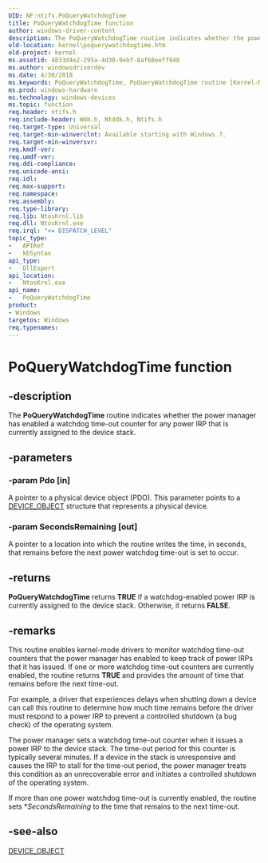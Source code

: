 ```yaml
---
UID: NF:ntifs.PoQueryWatchdogTime
title: PoQueryWatchdogTime function
author: windows-driver-content
description: The PoQueryWatchdogTime routine indicates whether the power manager has enabled a watchdog time-out counter for any power IRP that is currently assigned to the device stack.
old-location: kernel\poquerywatchdogtime.htm
old-project: kernel
ms.assetid: 4833d4e2-295a-4d38-9ebf-8af68eeff948
ms.author: windowsdriverdev
ms.date: 4/30/2018
ms.keywords: PoQueryWatchdogTime, PoQueryWatchdogTime routine [Kernel-Mode Driver Architecture], kernel.poquerywatchdogtime, portn_1fe369ed-f8f0-4459-943f-a624764c279b.xml, wdm/PoQueryWatchdogTime
ms.prod: windows-hardware
ms.technology: windows-devices
ms.topic: function
req.header: ntifs.h
req.include-header: Wdm.h, Ntddk.h, Ntifs.h
req.target-type: Universal
req.target-min-winverclnt: Available starting with Windows 7.
req.target-min-winversvr: 
req.kmdf-ver: 
req.umdf-ver: 
req.ddi-compliance: 
req.unicode-ansi: 
req.idl: 
req.max-support: 
req.namespace: 
req.assembly: 
req.type-library: 
req.lib: NtosKrnl.lib
req.dll: NtosKrnl.exe
req.irql: "<= DISPATCH_LEVEL"
topic_type:
-	APIRef
-	kbSyntax
api_type:
-	DllExport
api_location:
-	NtosKrnl.exe
api_name:
-	PoQueryWatchdogTime
product:
- Windows
targetos: Windows
req.typenames: 
---
```


# PoQueryWatchdogTime function


## -description


The <b>PoQueryWatchdogTime</b> routine indicates whether the power manager has enabled a watchdog time-out counter for any power IRP that is currently assigned to the device stack.


## -parameters




### -param Pdo [in]

A pointer to a physical device object (PDO). This parameter points to a <a href="https://msdn.microsoft.com/library/windows/hardware/ff543147">DEVICE_OBJECT</a> structure that represents a physical device.


### -param SecondsRemaining [out]

A pointer to a location into which the routine writes the time, in seconds, that remains before the next power watchdog time-out is set to occur.


## -returns



<b>PoQueryWatchdogTime</b> returns <b>TRUE</b> if a watchdog-enabled power IRP is currently assigned to the device stack. Otherwise, it returns <b>FALSE</b>.




## -remarks



This routine enables kernel-mode drivers to monitor watchdog time-out counters that the power manager has enabled to keep track of power IRPs that it has issued. If one or more watchdog time-out counters are currently enabled, the routine returns <b>TRUE</b> and provides the amount of time that remains before the next time-out.

For example, a driver that experiences delays when shutting down a device can call this routine to determine how much time remains before the driver must respond to a power IRP to prevent a controlled shutdown (a bug check) of the operating system.

The power manager sets a watchdog time-out counter when it issues a power IRP to the device stack. The time-out period for this counter is typically several minutes. If a device in the stack is unresponsive and causes the IRP to stall for the time-out period, the power manager treats this condition as an unrecoverable error and initiates a controlled shutdown of the operating system.

If more than one power watchdog time-out is currently enabled, the routine sets *<i>SecondsRemaining</i> to the time that remains to the next time-out.




## -see-also




<a href="https://msdn.microsoft.com/library/windows/hardware/ff543147">DEVICE_OBJECT</a>
 

 

